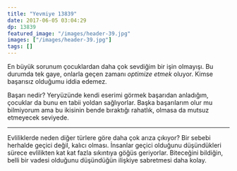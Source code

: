 ```yaml
---
title: "Yevmiye 13839"
date: 2017-06-05 03:04:29
dp: 13839
featured_image: "/images/header-39.jpg"
images: ["/images/header-39.jpg"]
tags: []
---
```



En büyük sorunum çocuklardan daha çok sevdiğim bir işin olmayışı. Bu durumda tek
gaye, onlarla geçen zamanı *optimize etmek* oluyor. Kimse başarısız olduğumu
iddia edemez.

Başarı nedir? Yeryüzünde kendi eserimi görmek başarıdan anladığım, çocuklar da
bunu en tabii yoldan sağlıyorlar. Başka başarılarım olur mu bilmiyorum ama bu
ikisinin bende bıraktığı rahatlık, olmasa da mutsuz etmeyecek seviyede.

------

Evliliklerde neden diğer türlere göre daha çok arıza çıkıyor? Bir sebebi
herhalde geçici değil, kalıcı olması. İnsanlar geçici olduğunu düşündükleri
sürece evlilikten kat kat fazla sıkıntıya göğüs geriyorlar. Biteceğini bildiğin,
belli bir vadesi olduğunu düşündüğün ilişkiye sabretmesi daha kolay.

<!-- MOVED TO SEPARATE FILE: 2020-05-21 23:11:12+0300
----- 

Is it possible to tell the truth via language? If not, is all lies equal? If so,
what's the meaning of any utterance?

Some people think that, once you see that the language is not capable to carry
the weight of *the truth*, it's meaningless to depend on language. All lies are
considered equal.

No, all lies are not equal. There are coherent lies, incoherent lies, lies that
lead to action, lies that lead to inaction, lies that lead to truth, lies that
lead to more lies.

So even if you don't believe that language is not capable to produce a true
sentence, we cannot stop search for *better lies*. 

-->
